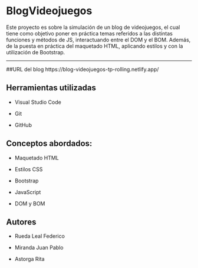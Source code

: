 # BlogVideojuegos
Este proyecto es sobre la simulación de un blog de videojuegos, el cual tiene como objetivo poner en práctica temas referidos a las distintas funciones y métodos de JS, interactuando entre el DOM y el BOM. Además, de la puesta en práctica del maquetado HTML, aplicando estilos y con la utilización de Bootstrap.
<hr>
##URL del blog
https://blog-videojuegos-tp-rolling.netlify.app/

<h2>Herramientas utilizadas</h2>

+ Visual Studio Code

+ Git

+ GitHub

<h2>Conceptos abordados: </h2>

+ Maquetado HTML

+ Estilos CSS

+ Bootstrap

+ JavaScript

+ DOM y BOM


<h2>Autores</h2>

+ Rueda Leal Federico

+ Miranda Juan Pablo

+ Astorga Rita
